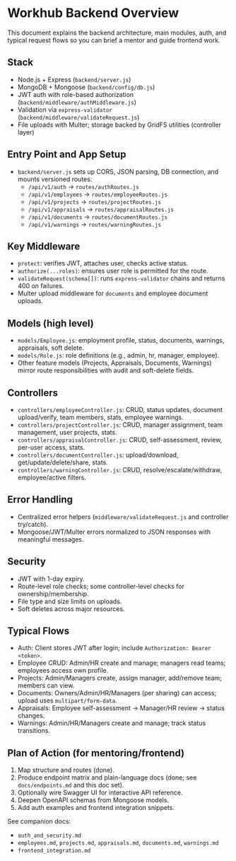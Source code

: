 # Workhub Backend Overview

This document explains the backend architecture, main modules, auth, and typical request flows so you can brief a mentor and guide frontend work.

## Stack
- Node.js + Express (`backend/server.js`)
- MongoDB + Mongoose (`backend/config/db.js`)
- JWT auth with role-based authorization (`backend/middleware/authMiddleware.js`)
- Validation via `express-validator` (`backend/middleware/validateRequest.js`)
- File uploads with Multer; storage backed by GridFS utilities (controller layer)

## Entry Point and App Setup
- `backend/server.js` sets up CORS, JSON parsing, DB connection, and mounts versioned routes:
  - `/api/v1/auth` → `routes/authRoutes.js`
  - `/api/v1/employees` → `routes/employeeRoutes.js`
  - `/api/v1/projects` → `routes/projectRoutes.js`
  - `/api/v1/appraisals` → `routes/appraisalRoutes.js`
  - `/api/v1/documents` → `routes/documentRoutes.js`
  - `/api/v1/warnings` → `routes/warningRoutes.js`

## Key Middleware
- `protect`: verifies JWT, attaches user, checks active status.
- `authorize(...roles)`: ensures user role is permitted for the route.
- `validateRequest(schema[])`: runs `express-validator` chains and returns 400 on failures.
- Multer upload middleware for `documents` and employee document uploads.

## Models (high level)
- `models/Employee.js`: employment profile, status, documents, warnings, appraisals, soft delete.
- `models/Role.js`: role definitions (e.g., admin, hr, manager, employee).
- Other feature models (Projects, Appraisals, Documents, Warnings) mirror route responsibilities with audit and soft-delete fields.

## Controllers
- `controllers/employeeController.js`: CRUD, status updates, document upload/verify, team members, stats, employee warnings.
- `controllers/projectController.js`: CRUD, manager assignment, team management, user projects, stats.
- `controllers/appraisalController.js`: CRUD, self-assessment, review, per-user access, stats.
- `controllers/documentController.js`: upload/download, get/update/delete/share, stats.
- `controllers/warningController.js`: CRUD, resolve/escalate/withdraw, employee/active filters.

## Error Handling
- Centralized error helpers (`middleware/validateRequest.js` and controller try/catch).
- Mongoose/JWT/Multer errors normalized to JSON responses with meaningful messages.

## Security
- JWT with 1-day expiry.
- Route-level role checks; some controller-level checks for ownership/membership.
- File type and size limits on uploads.
- Soft deletes across major resources.

## Typical Flows
- Auth: Client stores JWT after login; include `Authorization: Bearer <token>`.
- Employee CRUD: Admin/HR create and manage; managers read teams; employees access own profile.
- Projects: Admin/Managers create, assign manager, add/remove team; members can view.
- Documents: Owners/Admin/HR/Managers (per sharing) can access; upload uses `multipart/form-data`.
- Appraisals: Employee self-assessment → Manager/HR review → status changes.
- Warnings: Admin/HR/Managers create and manage; track status transitions.

## Plan of Action (for mentoring/frontend)
1. Map structure and routes (done).
2. Produce endpoint matrix and plain-language docs (done; see `docs/endpoints.md` and this doc set).
3. Optionally wire Swagger UI for interactive API reference.
4. Deepen OpenAPI schemas from Mongoose models.
5. Add auth examples and frontend integration snippets.

See companion docs:
- `auth_and_security.md`
- `employees.md`, `projects.md`, `appraisals.md`, `documents.md`, `warnings.md`
- `frontend_integration.md`
